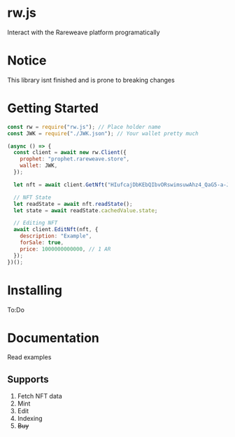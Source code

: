 # rw.js

Interact with the Rareweave platform programatically

# Notice

This library isnt finished and is prone to breaking changes

# Getting Started

```js
const rw = require("rw.js"); // Place holder name
const JWK = require("./JWK.json"); // Your wallet pretty much

(async () => {
  const client = await new rw.Client({
    prophet: "prophet.rareweave.store",
    wallet: JWK,
  });

  let nft = await client.GetNft("HIufcajDbKEbQIbvORswimsuwAhz4_QaG5-a-JwuSBo");

  // NFT State
  let readState = await nft.readState();
  let state = await readState.cachedValue.state;

  // Editing NFT
  await client.EditNft(nft, {
    description: "Example",
    forSale: true,
    price: 1000000000000, // 1 AR
  });
})();
```

# Installing

To:Do

# Documentation

Read examples

## Supports

1. Fetch NFT data
2. Mint
3. Edit
4. Indexing
5. ~~Buy~~
